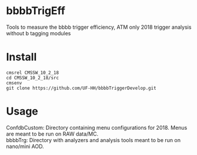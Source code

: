 # bbbbTrigEff
Tools to measure the bbbb trigger efficiency, 
ATM only 2018 trigger analysis without b tagging modules

# Install
```
cmsrel CMSSW_10_2_18
cd CMSSW_10_2_18/src
cmsenv
git clone https://github.com/UF-HH/bbbbTriggerDevelop.git
```

# Usage

ConfdbCustom: Directory containing menu configurations for 2018. Menus are meant to be run on RAW data/MC. \
bbbbTrg: Directory with analyzers and analysis tools meant to be run on nano/mini AOD.  

